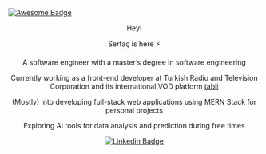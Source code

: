 
<!--
  <a href="https://github.com/sertacars">
    <img src="https://readme-typing-svg.demolab.com?font=M+PLUS+Code+Latin&duration=2000&pause=500&color=FF0099&center=true&vCenter=true&width=435&height=50&size=25&lines=Hey+there!+;Welcome+to+my+GitHub+profile!;%F0%9F%91%80;You+shall+pass!;%F0%9F%A7%99%E2%80%8D%E2%99%82%EF%B8%8F" alt="Typing SVG" />
  </a>

<div align="left">
  <a href="https://github.com/sertacars">
      <img src="https://komarev.com/ghpvc/?username=sertacars&style=flat&label=Profile+Views&color=b997b1">
  </a>
</div>

--> 

<a href="https://github.com/sertacars">
  <img src="https://cdn.rawgit.com/sindresorhus/awesome/d7305f38d29fed78fa85652e3a63e154dd8e8829/media/badge.svg" alt="Awesome Badge"/>
</a>

<div align="center">
  <p>Hey!<p>
  <p>Sertaç is here ⚡</p>
  <p>A software engineer with a master’s degree in software engineering</p>
  <p>Currently working as a front-end developer at Turkish Radio and Television Corporation and its international VOD platform <a href="https://www.tabii.com"> tabii </a></p>
  <p>(Mostly) into developing full-stack web applications using MERN Stack for personal projects</p>
  <p>Exploring AI tools for data analysis and prediction during free times</p>
  
</div>

<div align="center">

[![Linkedin Badge](https://img.shields.io/badge/-sertacars-blue?style=flat&logo=Linkedin&logoColor=white&link=https://www.linkedin.com/in/sertac-aras)](https://www.linkedin.com/in/sertac-aras)

</div>

<!--
**sertacars/sertacars** is a ✨ _special_ ✨ repository because its `README.md` (this file) appears on your GitHub profile.

Here are some ideas to get you started:

- 🔭 I’m currently working on ...
- 🌱 I’m currently learning ...
- 👯 I’m looking to collaborate on ...
- 🤔 I’m looking for help with ...
- 💬 Ask me about ...
- 📫 How to reach me: ...
- 😄 Pronouns: ...
- ⚡ Fun fact: ...
-->

